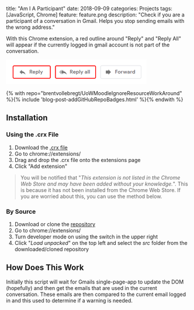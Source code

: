 title: "Am I A Participant"
date: 2018-09-09
categories: Projects
tags: [JavaScript, Chrome]
feature: feature.png
description: "Check if you are a participant of a conversation in Gmail. Helps you stop sending emails with the wrong address."

With this Chrome extension, a red outline around "Reply" and "Reply All" will appear if the currently logged in gmail account is not part of the conversation.

![Extension Popup](/post-assets/am-i-a-participant/buttons.png)

{% with repo="brentvollebregt/UoWMoodleIgnoreResourceWorkAround" %}{% include 'blog-post-addGitHubRepoBadges.html' %}{% endwith %}

## Installation
### Using the .crx File
1. Download the [.crx file](https://github.com/brentvollebregt/am-i-a-participant/raw/master/am-i-a-participant.crx)
2. Go to chrome://extensions/
3. Drag and drop the .crx file onto the extensions page
4. Click "Add extension"

> You will be notified that "*This extension is not listed in the Chrome Web Store and may have been added without your knowledge.*". This is because it has not been installed from the Chrome Web Store. If you are worried about this, you can use the method below.

### By Source
1. Download or clone the [repository](https://github.com/brentvollebregt/am-i-a-participant)
2. Go to chrome://extensions/
3. Turn developer mode on using the switch in the upper right
4. Click "*Load unpacked*" on the top left and select the *src* folder from the downloaded/cloned repository

## How Does This Work
Initially this script will wait for Gmails single-page-app to update the DOM (hopefully) and then get the emails that are used in the current conversation. These emails are then compared to the current email logged in and this used to determine if a warning is needed.
